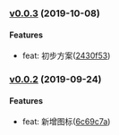 ### [v0.0.3](http://git.code.oa.com/wx_fed/weixin_search_widget/compare/v0.0.2...v0.0.3) (2019-10-08)

#### Features
* feat: 初步方案([2430f53](http://git.code.oa.com/wx_fed/weixin_search_widget/commit/2430f53))



### [v0.0.2](http://git.code.oa.com/wx_fed/weixin_search_widget/compare/v0.0.1...v0.0.2) (2019-09-24)

#### Features
* feat: 新增图标([6c69c7a](http://git.code.oa.com/wx_fed/weixin_search_widget/commit/6c69c7a))



